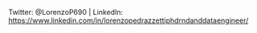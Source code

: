 Twitter: @LorenzoP690 | LinkedIn: https://www.linkedin.com/in/lorenzopedrazzettiphdrndanddataengineer/ 
